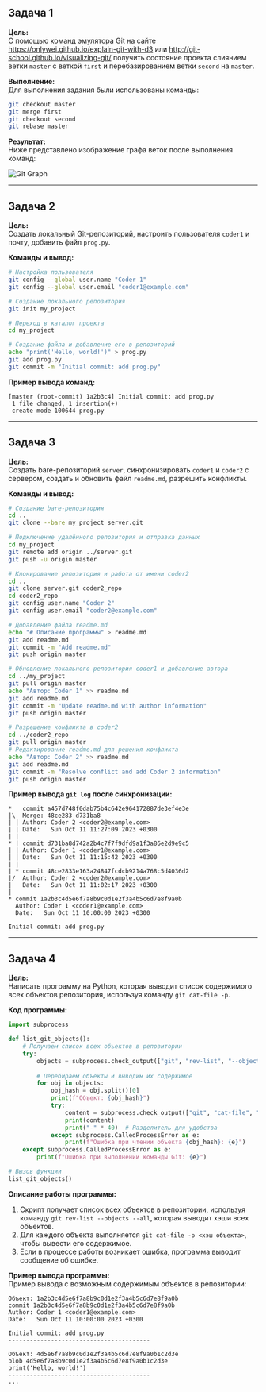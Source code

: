 ## Задача 1

**Цель:**  
С помощью команд эмулятора Git на сайте https://onlywei.github.io/explain-git-with-d3 или http://git-school.github.io/visualizing-git/ получить состояние проекта слиянием ветки `master` с веткой `first` и перебазированием ветки `second` на `master`.

**Выполнение:**  
Для выполнения задания были использованы команды:
```bash
git checkout master
git merge first
git checkout second
git rebase master
```

**Результат:**  
Ниже представлено изображение графа веток после выполнения команд:

![Git Graph](images/git.png)

---

## Задача 2

**Цель:**  
Создать локальный Git-репозиторий, настроить пользователя `coder1` и почту, добавить файл `prog.py`.

**Команды и вывод:**  
```bash
# Настройка пользователя
git config --global user.name "Coder 1"
git config --global user.email "coder1@example.com"

# Создание локального репозитория
git init my_project

# Переход в каталог проекта
cd my_project

# Создание файла и добавление его в репозиторий
echo "print('Hello, world!')" > prog.py
git add prog.py
git commit -m "Initial commit: add prog.py"
```

**Пример вывода команд:**  
```plaintext
[master (root-commit) 1a2b3c4] Initial commit: add prog.py
 1 file changed, 1 insertion(+)
 create mode 100644 prog.py
```

---

## Задача 3

**Цель:**  
Создать bare-репозиторий `server`, синхронизировать `coder1` и `coder2` с сервером, создать и обновить файл `readme.md`, разрешить конфликты.

**Команды и вывод:**  

```bash
# Создание bare-репозитория
cd ..
git clone --bare my_project server.git

# Подключение удалённого репозитория и отправка данных
cd my_project
git remote add origin ../server.git
git push -u origin master

# Клонирование репозитория и работа от имени coder2
cd ..
git clone server.git coder2_repo
cd coder2_repo
git config user.name "Coder 2"
git config user.email "coder2@example.com"

# Добавление файла readme.md
echo "# Описание программы" > readme.md
git add readme.md
git commit -m "Add readme.md"
git push origin master

# Обновление локального репозитория coder1 и добавление автора
cd ../my_project
git pull origin master
echo "Автор: Coder 1" >> readme.md
git add readme.md
git commit -m "Update readme.md with author information"
git push origin master

# Разрешение конфликта в coder2
cd ../coder2_repo
git pull origin master
# Редактирование readme.md для решения конфликта
echo "Автор: Coder 2" >> readme.md
git add readme.md
git commit -m "Resolve conflict and add Coder 2 information"
git push origin master
```

**Пример вывода `git log` после синхронизации:**  
```plaintext
*   commit a457d748f0dab75b4c642e964172887de3ef4e3e
|\  Merge: 48ce283 d731ba8
| | Author: Coder 2 <coder2@example.com>
| | Date:   Sun Oct 11 11:27:09 2023 +0300
| |
* | commit d731ba8d742a2b4c7f7f9dfd9a1f3a86e2d9e9c5
| | Author: Coder 1 <coder1@example.com>
| | Date:   Sun Oct 11 11:15:42 2023 +0300
| | 
| * commit 48ce2833e163a24847fcdcb9214a768c5d4036d2
|/  Author: Coder 2 <coder2@example.com>
|   Date:   Sun Oct 11 11:02:17 2023 +0300
|   
* commit 1a2b3c4d5e6f7a8b9c0d1e2f3a4b5c6d7e8f9a0b
  Author: Coder 1 <coder1@example.com>
  Date:   Sun Oct 11 10:00:00 2023 +0300

Initial commit: add prog.py
```

---



## Задача 4

**Цель:**  
Написать программу на Python, которая выводит список содержимого всех объектов репозитория, используя команду `git cat-file -p`.

**Код программы:**

```python
import subprocess

def list_git_objects():
    # Получаем список всех объектов в репозитории
    try:
        objects = subprocess.check_output(["git", "rev-list", "--objects", "--all"], text=True).strip().splitlines()
        
        # Перебираем объекты и выводим их содержимое
        for obj in objects:
            obj_hash = obj.split()[0]
            print(f"Объект: {obj_hash}")
            try:
                content = subprocess.check_output(["git", "cat-file", "-p", obj_hash], text=True)
                print(content)
                print("-" * 40)  # Разделитель для удобства
            except subprocess.CalledProcessError as e:
                print(f"Ошибка при чтении объекта {obj_hash}: {e}")
    except subprocess.CalledProcessError as e:
        print(f"Ошибка при выполнении команды Git: {e}")

# Вызов функции
list_git_objects()
```

**Описание работы программы:**  
1. Скрипт получает список всех объектов в репозитории, используя команду `git rev-list --objects --all`, которая выводит хэши всех объектов.
2. Для каждого объекта выполняется `git cat-file -p <хэш объекта>`, чтобы вывести его содержимое.
3. Если в процессе работы возникает ошибка, программа выводит сообщение об ошибке.

**Пример вывода программы:**  
Пример вывода с возможным содержимым объектов в репозитории:

```plaintext
Объект: 1a2b3c4d5e6f7a8b9c0d1e2f3a4b5c6d7e8f9a0b
commit 1a2b3c4d5e6f7a8b9c0d1e2f3a4b5c6d7e8f9a0b
Author: Coder 1 <coder1@example.com>
Date:   Sun Oct 11 10:00:00 2023 +0300

Initial commit: add prog.py
----------------------------------------

Объект: 4d5e6f7a8b9c0d1e2f3a4b5c6d7e8f9a0b1c2d3e
blob 4d5e6f7a8b9c0d1e2f3a4b5c6d7e8f9a0b1c2d3e
print('Hello, world!')
----------------------------------------
...
```
